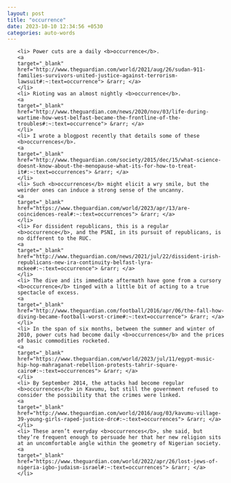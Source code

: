 ```yaml
---
layout: post
title: "occurrence"
date: 2023-10-10 12:34:56 +0530
categories: auto-words
---
```

<ol>

    <li> Power cuts are a daily <b>occurrence</b>.
    <a 
    target="_blank" 
    href="http://www.theguardian.com/world/2021/aug/26/sudan-911-families-survivors-united-justice-against-terrorism-lawsuit#:~:text=occurrence"> &rarr; </a>
    </li>
    <li> Rioting was an almost nightly <b>occurrence</b>.
    <a 
    target="_blank" 
    href="http://www.theguardian.com/news/2020/nov/03/life-during-wartime-how-west-belfast-became-the-frontline-of-the-troubles#:~:text=occurrence"> &rarr; </a>
    </li>
    <li> I wrote a blogpost recently that details some of these <b>occurrences</b>.
    <a 
    target="_blank" 
    href="http://www.theguardian.com/society/2015/dec/15/what-science-doesnt-know-about-the-menopause-what-its-for-how-to-treat-it#:~:text=occurrences"> &rarr; </a>
    </li>
    <li> Such <b>occurrences</b> might elicit a wry smile, but the weirder ones can induce a strong sense of the uncanny.
    <a 
    target="_blank" 
    href="https://www.theguardian.com/world/2023/apr/13/are-coincidences-real#:~:text=occurrences"> &rarr; </a>
    </li>
    <li> For dissident republicans, this is a regular <b>occurrence</b>, and the PSNI, in its pursuit of republicans, is no different to the RUC.
    <a 
    target="_blank" 
    href="http://www.theguardian.com/news/2021/jul/22/dissident-irish-republicans-new-ira-continuity-belfast-lyra-mckee#:~:text=occurrence"> &rarr; </a>
    </li>
    <li> The dive and its immediate aftermath have gone from a cursory <b>occurrence</b> tinged with a little bit of acting to a true spectacle of excess.
    <a 
    target="_blank" 
    href="http://www.theguardian.com/football/2016/apr/06/the-fall-how-diving-became-football-worst-crime#:~:text=occurrence"> &rarr; </a>
    </li>
    <li> In the span of six months, between the summer and winter of 2010, power cuts had become daily <b>occurrences</b> and the prices of basic commodities rocketed.
    <a 
    target="_blank" 
    href="https://www.theguardian.com/world/2023/jul/11/egypt-music-hip-hop-mahraganat-rebellion-protests-tahrir-square-cairo#:~:text=occurrences"> &rarr; </a>
    </li>
    <li> By September 2014, the attacks had become regular <b>occurrences</b> in Kavumu, but still the government refused to consider the possibility that the crimes were linked.
    <a 
    target="_blank" 
    href="http://www.theguardian.com/world/2016/aug/03/kavumu-village-39-young-girls-raped-justice-drc#:~:text=occurrences"> &rarr; </a>
    </li>
    <li> These aren’t everyday <b>occurrences</b>, she said, but they’re frequent enough to persuade her that her new religion sits at an uncomfortable angle within the geometry of Nigerian society.
    <a 
    target="_blank" 
    href="https://www.theguardian.com/world/2022/apr/26/lost-jews-of-nigeria-igbo-judaism-israel#:~:text=occurrences"> &rarr; </a>
    </li>
